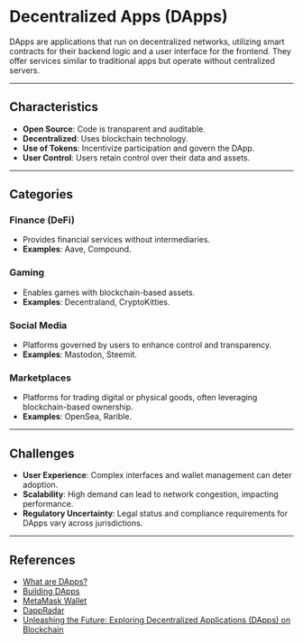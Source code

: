 # Decentralized Apps (DApps)

DApps are applications that run on decentralized networks, utilizing smart contracts for their backend logic and a user interface for the frontend. They offer services similar to traditional apps but operate without centralized servers.

---

## **Characteristics**

- **Open Source**: Code is transparent and auditable.  
- **Decentralized**: Uses blockchain technology.  
- **Use of Tokens**: Incentivize participation and govern the DApp.  
- **User Control**: Users retain control over their data and assets.  

---

## **Categories**

### **Finance (DeFi)**  
- Provides financial services without intermediaries.  
- **Examples**: Aave, Compound.  

### **Gaming**  
- Enables games with blockchain-based assets.  
- **Examples**: Decentraland, CryptoKitties.  

### **Social Media**  
- Platforms governed by users to enhance control and transparency.  
- **Examples**: Mastodon, Steemit.  

### **Marketplaces**  
- Platforms for trading digital or physical goods, often leveraging blockchain-based ownership.  
- **Examples**: OpenSea, Rarible.  

---

## **Challenges**

- **User Experience**: Complex interfaces and wallet management can deter adoption.  
- **Scalability**: High demand can lead to network congestion, impacting performance.  
- **Regulatory Uncertainty**: Legal status and compliance requirements for DApps vary across jurisdictions.  

---

## **References**

- [What are DApps?](https://ethereum.org/en/dapps/)  
- [Building DApps](https://ethereum.org/en/developers/docs/dapps/)  
- [MetaMask Wallet](https://metamask.io/)  
- [DappRadar](https://dappradar.com/)  
- [Unleashing the Future: Exploring Decentralized Applications (DApps) on Blockchain](https://medium.com/novai-blockchain-101/unleashing-the-future-exploring-decentralized-applications-dapps-on-blockchain-bcc2b60f2bdb)  
